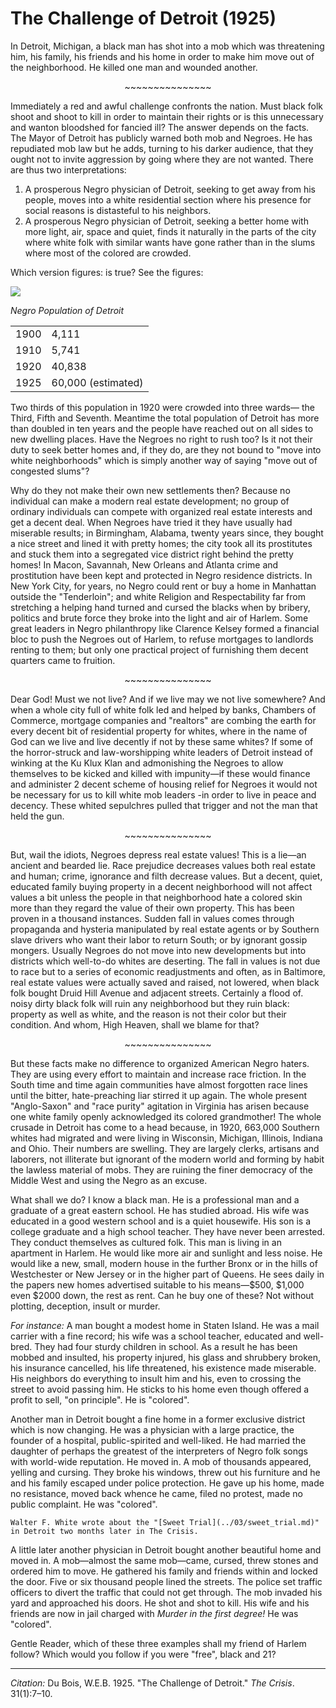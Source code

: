 <!--
title:   The Challenge of Detroit
author:  Du Bois, W.E.B.
journal: The Crisis
year:    1925
volume:  31
issue:   1
pages:   7-10
index:  Detroit | Sweet, Ossian
-->
# The Challenge of Detroit (1925)

In Detroit, Michigan, a black man has shot into a mob which was threatening him, his family, his friends and his home in order to make him move out of the neighborhood. He killed one man and wounded another.

<p style="text-align:center"> ~~~~~~~~~~~~~~~ </p>

Immediately a red and awful challenge confronts the nation. Must black folk shoot and shoot to kill in order to maintain their rights or is this unnecessary and wanton bloodshed for fancied ill? The answer depends on the facts. The Mayor of Detroit has publicly warned both mob and Negroes. He has repudiated mob law but he adds, turning to his darker audience, that they ought not to invite aggression by going where they are not wanted. There are thus two interpretations:

1. A prosperous Negro physician of Detroit, seeking to get away from his people, moves into a white residential section where his presence for social reasons is distasteful to his neighbors.
2. A prosperous Negro physician of Detroit, seeking a better home with more light, air, space and quiet, finds it naturally in the parts of the city where white folk with similar wants have gone rather than in the slums where most of the colored are crowded.

Which version figures: is true? See the figures:

![](../../../Images/detroit_pop.png)

*Negro Population of Detroit*    

<table class="dot-table">

  <tr>
    <td>1900</th>
    <td>4,111</th>
  </tr>
  <tr>
    <td>1910</td>
    <td>5,741</td>
  </tr>
  <tr>
    <td>1920</td>
    <td>40,838</td>
  </tr>
  <tr>
    <td>1925</td>
    <td>60,000 (estimated)</td>
  </tr>
</table> 

Two thirds of this population in 1920 were crowded into three wards— the Third, Fifth and Seventh. Meantime the total population of Detroit has more than doubled in ten years and the people have reached out on all sides to new dwelling places. Have the Negroes no right to rush too? Is it not their duty to seek better homes and, if they do, are they not bound to "move into white neighborhoods" which is simply another way of saying "move out of congested slums"?

Why do they not make their own new settlements then? Because no individual can make a modern real estate development; no group of ordinary individuals can compete with organized real estate interests and get a decent deal. When Negroes have tried it they have usually had miserable results; in Birmingham, Alabama, twenty years since, they bought a nice street and lined it with pretty homes; the city took all its prostitutes and stuck them into a segregated vice district right behind the pretty homes! In Macon, Savannah, New Orleans and Atlanta crime and prostitution have been kept and protected in Negro residence districts. In New York City, for years, no Negro could rent or buy a home in Manhattan outside the "Tenderloin"; and white Religion and Respectability far from stretching a helping hand turned and cursed the blacks when by bribery, politics and brute force they broke into the light and air of Harlem. Some great leaders in Negro philanthropy like Clarence Kelsey formed a financial bloc to push the Negroes out of Harlem, to refuse mortgages to landlords renting to them; but only one practical project of furnishing them decent quarters came to fruition.

<p style="text-align:center !important;"> ~~~~~~~~~~~~~~~  </p>

Dear God! Must we not live? And if we live may we not live somewhere? And when a whole city full of white folk led and helped by banks, Chambers of Commerce, mortgage companies and "realtors" are combing the earth for every decent bit of residential property for whites, where in the name of God can we live and live decently if not by these same whites? If some of the horror-struck and law-worshipping white leaders of Detroit instead of winking at the Ku Klux Klan and admonishing the Negroes to allow themselves to be kicked and killed with impunity—if these would finance and administer 2 decent scheme of housing relief for Negroes it would not be necessary for us to kill white mob leaders -in order to live in peace and decency. These whited sepulchres pulled that trigger and not the man that held the gun.

<p style="text-align:center"> ~~~~~~~~~~~~~~~ </p>

But, wail the idiots, Negroes depress real estate values! This is a lie—an ancient and bearded lie. Race prejudice decreases values both real estate and human; crime, ignorance and filth decrease values. But a decent, quiet, educated family buying property in a decent neighborhood will not affect values a bit unless the people in that neighborhood hate a colored skin more than they regard the value of their own property. This has been proven in a thousand instances. Sudden fall in values comes through propaganda and hysteria manipulated by real estate agents or by Southern slave drivers who want their labor to return South; or by ignorant gossip mongers. Usually Negroes do not move into new developments but into districts which well-to-do whites are deserting. The fall in values is not due to race but to a series of economic readjustments and often, as in Baltimore, real estate values were actually saved and raised, not lowered, when black folk bought Druid Hill Avenue and adjacent streets. Certainly a flood of. noisy dirty black folk will ruin any neighborhood but they ruin black: property as well as white, and the reason is not their color but their condition. And whom, High Heaven, shall we blame for that?

<p style="text-align:center"> ~~~~~~~~~~~~~~~ </p>

But these facts make no difference to organized American Negro haters. They are using every effort to maintain and increase race friction. In the South time and time again communities have almost forgotten race lines until the bitter, hate-preaching liar stirred it up again. The whole present "Anglo-Saxon" and "race purity" agitation in Virginia has arisen because one white family openly acknowledged its colored grandmother! The whole crusade in Detroit has come to a head because, in 1920, 663,000 Southern whites had migrated and were living in Wisconsin, Michigan, Illinois, Indiana and Ohio. Their numbers are swelling. They are largely clerks, artisans and laborers, not illiterate but ignorant of the modern world and forming by habit the lawless material of mobs. They are ruining the finer democracy of the Middle West and using the Negro as an excuse.

What shall we do? I know a black man. He is a professional man and a graduate of a great eastern school. He has studied abroad. His wife was educated in a good western school and is a quiet housewife. His son is a college graduate and a high school teacher. They have never been arrested. They conduct themselves as cultured folk. This man is living in an apartment in Harlem. He would like more air and sunlight and less noise. He would like a new, small, modern house in the further Bronx or in the hills of Westchester or New Jersey or in the higher part of Queens. He sees daily in the papers new homes advertised suitable to his means—$500, $1,000 even $2000 down, the rest as rent. Can he buy one of these? Not without plotting, deception, insult or murder.

*For instance:* A man bought a modest home in Staten Island. He was a mail carrier with a fine record; his wife was a school teacher, educated and well-bred. They had four sturdy children in school. As a result he has been mobbed and insulted, his property injured, his glass and shrubbery broken, his insurance cancelled, his life threatened, his existence made miserable.  His neighbors do everything to insult him and his, even to crossing the street to avoid passing him. He sticks to his home even though offered a profit to sell, "on principle". He is "colored".

Another man in Detroit bought a fine home in a former exclusive district which is now changing. He was a physician with a large practice, the founder of a hospital, public-spirited and well-liked. He had married the daughter of perhaps the greatest of the interpreters of Negro folk songs with world-wide reputation. He moved in. A mob of thousands appeared, yelling and cursing. They broke his windows, threw out his furniture and he and his family escaped under police protection. He gave up his home, made no resistance, moved back whence he came, filed no protest, made no public complaint. He was "colored".

```{margin}
Walter F. White wrote about the "[Sweet Trial](../03/sweet_trial.md)" in Detroit two months later in The Crisis.
```

A little later another physician in Detroit bought another beautiful home and moved in. A mob—almost the same mob—came, cursed, threw stones and ordered him to move. He gathered his family and friends within and locked the door. Five or six thousand people lined the streets. The police set traffic officers to divert the traffic that could not get through. The mob invaded his yard and approached his doors. He shot and shot to kill. His wife and his friends are now in jail charged with *Murder in the first degree!* He was "colored".

Gentle Reader, which of these three examples shall my friend of Harlem follow? Which would you follow if you were "free", black and 21?

_________________
*Citation:* Du Bois, W.E.B. 1925. "The Challenge of Detroit." *The Crisis*. 31(1):7&ndash;10.

